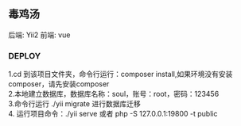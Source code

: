 ## 毒鸡汤

后端: Yii2
前端: vue

### DEPLOY
 
1.cd 到该项目文件夹，命令行运行：composer install,如果环境没有安装composer，请先安装composer      
2.本地建立数据库，数据库名称：soul，账号：root，密码：123456  
3.命令行运行 ./yii migrate 进行数据库迁移  
4. 运行项目命令：./yii serve 或者  php -S 127.0.0.1:19800 -t public  






